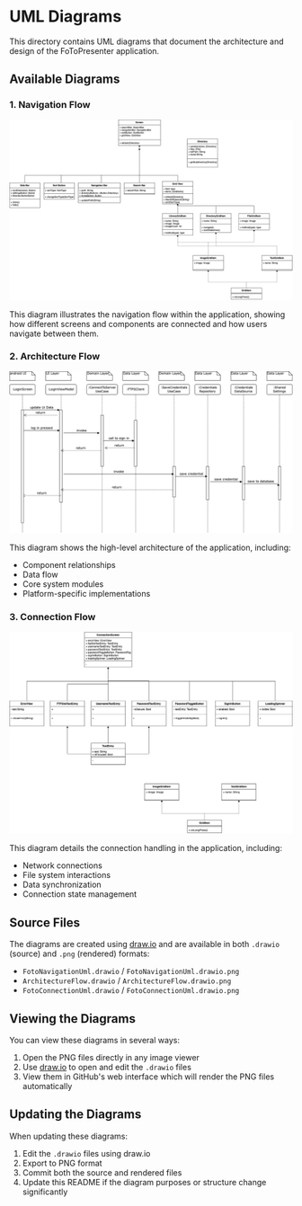 # UML Diagrams

This directory contains UML diagrams that document the architecture and design of the FoToPresenter application.

## Available Diagrams

### 1. Navigation Flow
![Navigation Flow](FotoNavigationUml.drawio.png)

This diagram illustrates the navigation flow within the application, showing how different screens and components are connected and how users navigate between them.

### 2. Architecture Flow
![Architecture Flow](ArchitectureFlow.drawio.png)

This diagram shows the high-level architecture of the application, including:
- Component relationships
- Data flow
- Core system modules
- Platform-specific implementations

### 3. Connection Flow
![Connection Flow](FotoConnectionUml.drawio.png)

This diagram details the connection handling in the application, including:
- Network connections
- File system interactions
- Data synchronization
- Connection state management

## Source Files

The diagrams are created using [draw.io](https://app.diagrams.net/) and are available in both `.drawio` (source) and `.png` (rendered) formats:

- `FotoNavigationUml.drawio` / `FotoNavigationUml.drawio.png`
- `ArchitectureFlow.drawio` / `ArchitectureFlow.drawio.png`
- `FotoConnectionUml.drawio` / `FotoConnectionUml.drawio.png`

## Viewing the Diagrams

You can view these diagrams in several ways:
1. Open the PNG files directly in any image viewer
2. Use [draw.io](https://app.diagrams.net/) to open and edit the `.drawio` files
3. View them in GitHub's web interface which will render the PNG files automatically

## Updating the Diagrams

When updating these diagrams:
1. Edit the `.drawio` files using draw.io
2. Export to PNG format
3. Commit both the source and rendered files
4. Update this README if the diagram purposes or structure change significantly
